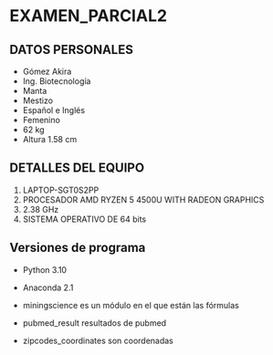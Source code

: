 # EXAMEN_PARCIAL2
## DATOS PERSONALES
- Gómez Akira
- Ing. Biotecnología
- Manta
- Mestizo
- Español e Inglés
- Femenino
- 62 kg
- Altura 1.58 cm

## DETALLES DEL EQUIPO
1. LAPTOP-SGT0S2PP
2. PROCESADOR AMD RYZEN 5 4500U WITH RADEON GRAPHICS
3. 2.38 GHz
4. SISTEMA OPERATIVO DE 64 bits

## Versiones de programa
- Python 3.10
- Anaconda 2.1

- miningscience es un módulo en el que están las fórmulas
- pubmed_result resultados de pubmed
- zipcodes_coordinates son coordenadas
